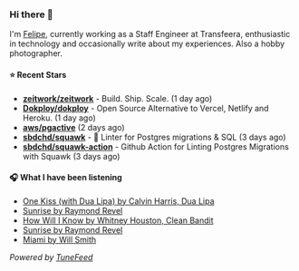 ### Hi there 👋

I'm [Felipe](https://felipevm.com), currently working as a Staff Engineer at Transfeera, enthusiastic in technology and occasionally write about my experiences. Also a hobby photographer.

#### ⭐ Recent Stars
- **[zeitwork/zeitwork](https://github.com/zeitwork/zeitwork)** - Build. Ship. Scale. (1 day ago)
- **[Dokploy/dokploy](https://github.com/Dokploy/dokploy)** - Open Source Alternative to Vercel, Netlify and Heroku. (1 day ago)
- **[aws/pgactive](https://github.com/aws/pgactive)** (2 days ago)
- **[sbdchd/squawk](https://github.com/sbdchd/squawk)** - 🐘 Linter for Postgres migrations &amp; SQL (3 days ago)
- **[sbdchd/squawk-action](https://github.com/sbdchd/squawk-action)** - Github Action for Linting Postgres Migrations with Squawk (3 days ago)

#### 🎧 What I have been listening
- [One Kiss (with Dua Lipa) by Calvin Harris, Dua Lipa](https://open.spotify.com/track/7ef4DlsgrMEH11cDZd32M6)
- [Sunrise by Raymond Revel](https://open.spotify.com/track/2nzrd4xmwFyKwwoURFEAuU)
- [How Will I Know by Whitney Houston, Clean Bandit](https://open.spotify.com/track/79wbJeLkXOlJh4AzaWCWfL)
- [Sunrise by Raymond Revel](https://open.spotify.com/track/2nzrd4xmwFyKwwoURFEAuU)
- [Miami by Will Smith](https://open.spotify.com/track/6e8Ou0wiqAzIpWb2eSxll8)

_Powered by [TuneFeed](https://tunefeed.app?ref=github.com)_
